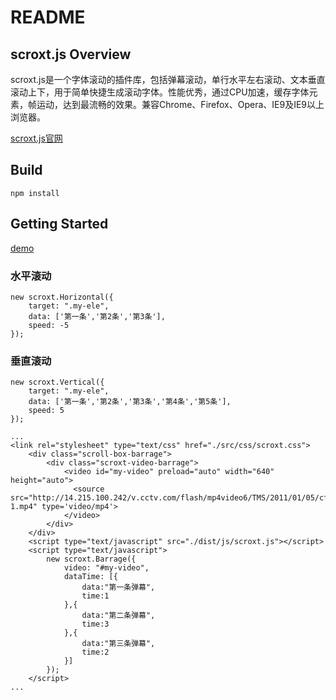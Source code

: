 README
=======================================
## scroxt.js   Overview
scroxt.js是一个字体滚动的插件库，包括弹幕滚动，单行水平左右滚动、文本垂直滚动上下，用于简单快捷生成滚动字体。性能优秀，通过CPU加速，缓存字体元素，帧运动，达到最流畅的效果。兼容Chrome、Firefox、Opera、IE9及IE9以上浏览器。

[scroxt.js官网](http:sztinghao.top) 

## Build

```
npm install

```

## Getting Started

[demo](https://github.com/chenjianfang/scroxt/tree/master/demo)

### 水平滚动

```
new scroxt.Horizontal({
    target: ".my-ele",
    data: ['第一条','第2条','第3条'],
    speed: -5
});

```

### 垂直滚动

```
new scroxt.Vertical({
    target: ".my-ele",
    data: ['第一条','第2条','第3条','第4条','第5条'],
    speed: 5
});

```

```
...
<link rel="stylesheet" type="text/css" href="./src/css/scroxt.css">
	<div class="scroll-box-barrage">
	    <div class="scroxt-video-barrage">
	        <video id="my-video" preload="auto" width="640" height="auto">
	          <source src="http://14.215.100.242/v.cctv.com/flash/mp4video6/TMS/2011/01/05/cf752b1c12ce452b3040cab2f90bc265_h264818000nero_aac32-1.mp4" type='video/mp4'>
	        </video>
	    </div>
	</div>
	<script type="text/javascript" src="./dist/js/scroxt.js"></script>
	<script type="text/javascript">
		new scroxt.Barrage({
		    video: "#my-video",
		    dataTime: [{
		    	data:"第一条弹幕",
		    	time:1
		    },{
		    	data:"第二条弹幕",
		    	time:3
		    },{
		    	data:"第三条弹幕",
		    	time:2
		    }]
		});
	</script>
...

```

